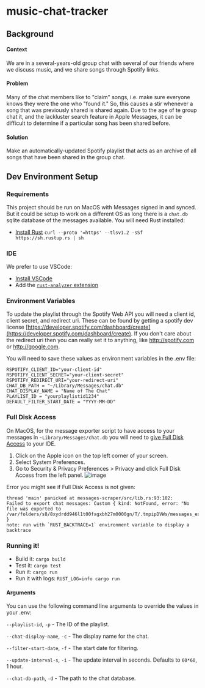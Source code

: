 # music-chat-tracker

## Background
#### Context
We are in a several-years-old group chat with several of our friends where we discuss music, and we share songs through Spotify links.
#### Problem
Many of the chat members like to "claim" songs, i.e. make sure everyone knows they were the one who "found it." So, this causes a stir whenever a song that was previously shared is shared again. Due to the age of te group chat it, and the lackluster search feature in Apple Messages, it can be difficult to determine if a particular song has been shared before.
#### Solution
Make an automatically-updated Spotify playlist that acts as an archive of all songs that have been shared in the group chat.

## Dev Environment Setup
### Requirements
This project should be run on MacOS with Messages signed in and synced. But it could be setup to work on a different OS as long there is a `chat.db` sqlite database of the messages available.
You will need Rust installed:
- [Install Rust](https://www.rust-lang.org/tools/install) `curl --proto '=https' --tlsv1.2 -sSf https://sh.rustup.rs | sh`

### IDE
We prefer to use VSCode:
- [Install VSCode](https://code.visualstudio.com/download)
- Add the [`rust-analyzer` extension](https://marketplace.visualstudio.com/items?itemName=rust-lang.rust-analyzer)

### Environment Variables
To update the playlist through the Spotify Web API you will need a client id, client secret, and redirect uri. These can be found by getting a spotify dev license
[https://developer.spotify.com/dashboard/create](https://developer.spotify.com/dashboard/create). If you don't care about the redirect uri then you can really set it to anything, like http://spotify.com or http://google.com.

You will need to save these values as environment variables in the .env file:
```
RSPOTIFY_CLIENT_ID="your-client-id"
RSPOTIFY_CLIENT_SECRET="your-client-secret"
RSPOTIFY_REDIRECT_URI="your-redirect-uri"
CHAT_DB_PATH = "~/Library/Messages/chat.db"
CHAT_DISPLAY_NAME = "Name of The Chat"
PLAYLIST_ID = "yourplaylistid1234"
DEFAULT_FILTER_START_DATE = "YYYY-MM-DD"
```

### Full Disk Access
On MacOS, for the message exporter script to have access to your messages in `~Library/Messages/chat.db` you will need to [give Full Disk Access](https://kb.synology.com/en-us/C2/tutorial/How_to_enable_Full_Disk_Access_on_a_Mac) to your IDE.
1. Click on the Apple icon on the top left corner of your screen.
2. Select System Preferences.
3. Go to Security & Privacy Preferences > Privacy and click Full Disk Access from the left panel.
![image](https://github.com/christianaaronschroeder/music-chat-tracker/assets/43764673/41a6f93d-39e2-4e0e-a40a-b6f601a2e370)

Error you might see if Full Disk Access is not given:
```
thread 'main' panicked at messages-scraper/src/lib.rs:93:102:
Failed to export chat messages: Custom { kind: NotFound, error: "No file was exported to /var/folders/s8/8xydrdd946l1t00fxgxbh27m0000gn/T/.tmpipDVWs/messages_export.html" }
note: run with `RUST_BACKTRACE=1` environment variable to display a backtrace
```

### Running it!
- Build it: `cargo build`
- Test it: `cargo test`
- Run it: `cargo run`
- Run it with logs: `RUST_LOG=info cargo run`
#### Arguments
You can use the following command line arguments to override the values in your .env:

`--playlist-id`, `-p` - The ID of the playlist.

`--chat-display-name`, `-c` - The display name for the chat.

`--filter-start-date`, `-f` - The start date for filtering.

`--update-interval-s`, `-i` - The update interval in seconds. Defaults to `60*60`, 1 hour.

`--chat-db-path`, `-d` - The path to the chat database.
